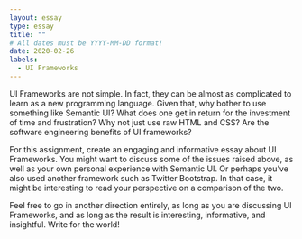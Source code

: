 ```yaml
---
layout: essay
type: essay
title: ""
# All dates must be YYYY-MM-DD format!
date: 2020-02-26
labels:
  - UI Frameworks
---
```



UI Frameworks are not simple. In fact, they can be almost as complicated to learn as a new programming language. Given that, why bother to use something like Semantic UI? What does one get in return for the investment of time and frustration? Why not just use raw HTML and CSS? Are the software engineering benefits of UI frameworks?

For this assignment, create an engaging and informative essay about UI Frameworks. You might want to discuss some of the issues raised above, as well as your own personal experience with Semantic UI. Or perhaps you’ve also used another framework such as Twitter Bootstrap. In that case, it might be interesting to read your perspective on a comparison of the two.

Feel free to go in another direction entirely, as long as you are discussing UI Frameworks, and as long as the result is interesting, informative, and insightful. Write for the world!
